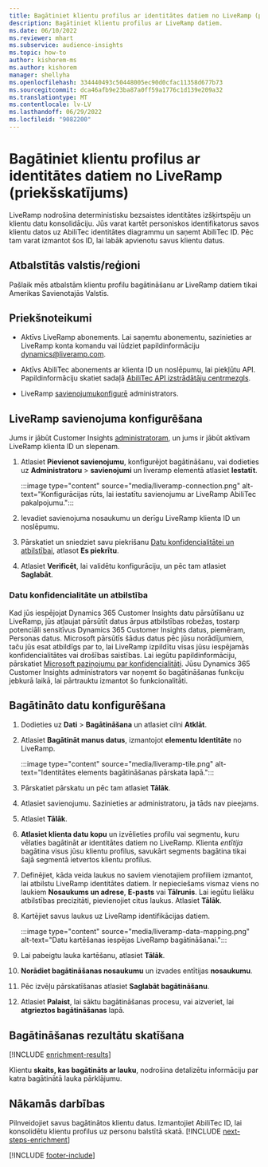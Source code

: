 ```yaml
---
title: Bagātiniet klientu profilus ar identitātes datiem no LiveRamp (priekšskatījums)
description: Bagātiniet klientu profilus ar LiveRamp datiem.
ms.date: 06/10/2022
ms.reviewer: mhart
ms.subservice: audience-insights
ms.topic: how-to
author: kishorem-ms
ms.author: kishorem
manager: shellyha
ms.openlocfilehash: 334440493c50448005ec90d0cfac11358d677b73
ms.sourcegitcommit: dca46afb9e23ba87a0ff59a1776c1d139e209a32
ms.translationtype: MT
ms.contentlocale: lv-LV
ms.lasthandoff: 06/29/2022
ms.locfileid: "9082200"
---
```

# <a name="enrich-customer-profiles-with-identity-data-from-liveramp-preview"></a>Bagātiniet klientu profilus ar identitātes datiem no LiveRamp (priekšskatījums)

LiveRamp nodrošina deterministisku bezsaistes identitātes izšķirtspēju un klientu datu konsolidāciju. Jūs varat kartēt personiskos identifikatorus savos klientu datos uz AbiliTec identitātes diagrammu un saņemt AbiliTec ID. Pēc tam varat izmantot šos ID, lai labāk apvienotu savus klientu datus.

## <a name="supported-countriesregions"></a>Atbalstītās valstis/reģioni

Pašlaik mēs atbalstām klientu profilu bagātināšanu ar LiveRamp datiem tikai Amerikas Savienotajās Valstīs.

## <a name="prerequisites"></a>Priekšnoteikumi

- Aktīvs LiveRamp abonements. Lai saņemtu abonementu, sazinieties ar LiveRamp konta komandu vai lūdziet papildinformāciju [dynamics@liveramp.com](mailto:dynamics@liveramp.com).

- Aktīvs AbiliTec abonements ar klienta ID un noslēpumu, lai piekļūtu API. Papildinformāciju skatiet sadaļā [AbiliTec API izstrādātāju centrmezgls](https://developers.liveramp.com/abilitec-api/).

- LiveRamp [savienojumu](connections.md)[konfigurē](#configure-the-connection-for-liveramp) administrators.

## <a name="configure-the-connection-for-liveramp"></a>LiveRamp savienojuma konfigurēšana

Jums ir jābūt Customer Insights [administratoram](permissions.md#admin), un jums ir jābūt aktīvam LiveRamp klienta ID un slepenam.

1. Atlasiet **Pievienot savienojumu**, konfigurējot bagātināšanu, vai dodieties uz **Administratoru** > **savienojumi** un liveramp elementā atlasiet **Iestatīt**.

   :::image type="content" source="media/liveramp-connection.png" alt-text="Konfigurācijas rūts, lai iestatītu savienojumu ar LiveRamp AbiliTec pakalpojumu.":::

1. Ievadiet savienojuma nosaukumu un derīgu LiveRamp klienta ID un noslēpumu.

1. Pārskatiet un sniedziet savu piekrišanu [Datu konfidencialitātei un atbilstībai](#data-privacy-and-compliance), atlasot **Es piekrītu**.

1. Atlasiet **Verificēt**, lai validētu konfigurāciju, un pēc tam atlasiet **Saglabāt**.

### <a name="data-privacy-and-compliance"></a>Datu konfidencialitāte un atbilstība

Kad jūs iespējojat Dynamics 365 Customer Insights datu pārsūtīšanu uz LiveRamp, jūs atļaujat pārsūtīt datus ārpus atbilstības robežas, tostarp potenciāli sensitīvus Dynamics 365 Customer Insights datus, piemēram, Personas datus. Microsoft pārsūtīs šādus datus pēc jūsu norādījumiem, taču jūs esat atbildīgs par to, lai LiveRamp izpildītu visas jūsu iespējamās konfidencialitātes vai drošības saistības. Lai iegūtu papildinformāciju, pārskatiet [Microsoft paziņojumu par konfidencialitāti](https://go.microsoft.com/fwlink/?linkid=396732). Jūsu Dynamics 365 Customer Insights administrators var noņemt šo bagātināšanas funkciju jebkurā laikā, lai pārtrauktu izmantot šo funkcionalitāti.

## <a name="configure-the-enrichment"></a>Bagātināto datu konfigurēšana

1. Dodieties uz **Dati** > **Bagātināšana** un atlasiet cilni **Atklāt**.

1. Atlasiet **Bagātināt manus datus**, izmantojot **elementu Identitāte** no LiveRamp.

   :::image type="content" source="media/liveramp-tile.png" alt-text="Identitātes elements bagātināšanas pārskata lapā.":::

1. Pārskatiet pārskatu un pēc tam atlasiet **Tālāk**.

1. Atlasiet savienojumu. Sazinieties ar administratoru, ja tāds nav pieejams.

1. Atlasiet **Tālāk**.

1. **Atlasiet klienta datu kopu** un izvēlieties profilu vai segmentu, kuru vēlaties bagātināt ar identitātes datiem no LiveRamp. Klienta *entītija* bagātina visus jūsu klientu profilus, savukārt segments bagātina tikai šajā segmentā ietvertos klientu profilus.

1. Definējiet, kāda veida laukus no saviem vienotajiem profiliem izmantot, lai atbilstu LiveRamp identitātes datiem. Ir nepieciešams vismaz viens no laukiem **Nosaukums un adrese**, **E-pasts** vai **Tālrunis**. Lai iegūtu lielāku atbilstības precizitāti, pievienojiet citus laukus. Atlasiet **Tālāk**.

1. Kartējiet savus laukus uz LiveRamp identifikācijas datiem.

   :::image type="content" source="media/liveramp-data-mapping.png" alt-text="Datu kartēšanas iespējas LiveRamp bagātināšanai.":::

1. Lai pabeigtu lauka kartēšanu, atlasiet **Tālāk**.

1. **Norādiet bagātināšanas nosaukumu** un izvades entītijas **nosaukumu**.

1. Pēc izvēļu pārskatīšanas atlasiet **Saglabāt bagātināšanu**.

1. Atlasiet **Palaist**, lai sāktu bagātināšanas procesu, vai aizveriet, lai **atgrieztos bagātināšanas** lapā.

## <a name="view-enrichment-results"></a>Bagātināšanas rezultātu skatīšana

[!INCLUDE [enrichment-results](includes/enrichment-results.md)]

Klientu **skaits, kas bagātināts ar lauku**, nodrošina detalizētu informāciju par katra bagātinātā lauka pārklājumu.

## <a name="next-steps"></a>Nākamās darbības

Pilnveidojiet savus bagātinātos klientu datus. Izmantojiet AbiliTec ID, lai konsolidētu klientu profilus uz personu balstītā skatā.
[!INCLUDE [next-steps-enrichment](includes/next-steps-enrichment.md)]

[!INCLUDE [footer-include](includes/footer-banner.md)]
